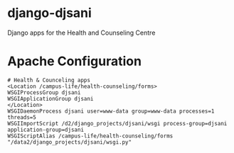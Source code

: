 django-djsani
==============

Django apps for the Health and Counseling Centre

# Apache Configuration

    # Health & Counceling apps
    <Location /campus-life/health-counseling/forms>
    WSGIProcessGroup djsani
    WSGIApplicationGroup djsani
    </Location>
    WSGIDaemonProcess djsani user=www-data group=www-data processes=1 threads=5
    WSGIImportScript /d2/django_projects/djsani/wsgi process-group=djsani application-group=djsani
    WSGIScriptAlias /campus-life/health-counseling/forms "/data2/django_projects/djsani/wsgi.py"

